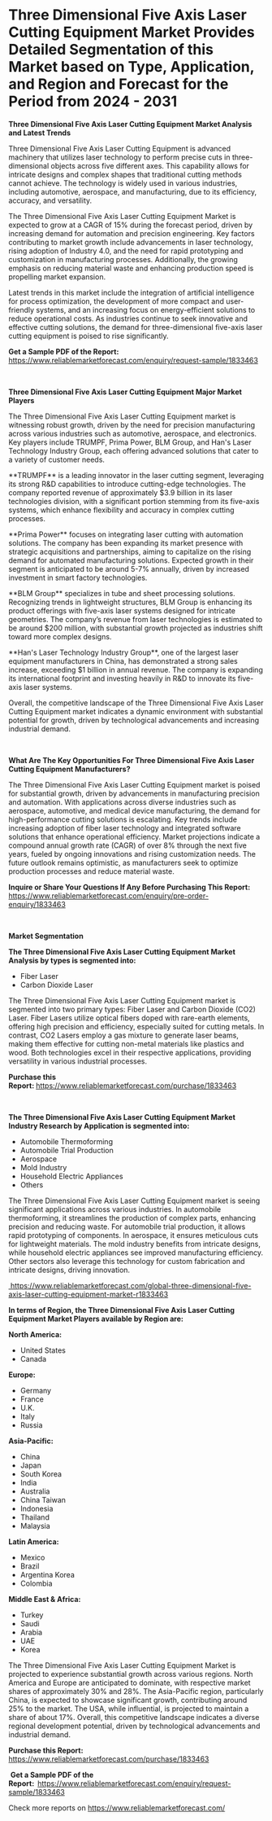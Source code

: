 <p><h1>Three Dimensional Five Axis Laser Cutting Equipment Market Provides Detailed Segmentation of this Market based on Type, Application, and Region and Forecast for the Period from 2024 - 2031</h1></p><p><strong>Three Dimensional Five Axis Laser Cutting Equipment Market Analysis and Latest Trends</strong></p>
<p><p>Three Dimensional Five Axis Laser Cutting Equipment is advanced machinery that utilizes laser technology to perform precise cuts in three-dimensional objects across five different axes. This capability allows for intricate designs and complex shapes that traditional cutting methods cannot achieve. The technology is widely used in various industries, including automotive, aerospace, and manufacturing, due to its efficiency, accuracy, and versatility.</p><p>The Three Dimensional Five Axis Laser Cutting Equipment Market is expected to grow at a CAGR of 15% during the forecast period, driven by increasing demand for automation and precision engineering. Key factors contributing to market growth include advancements in laser technology, rising adoption of Industry 4.0, and the need for rapid prototyping and customization in manufacturing processes. Additionally, the growing emphasis on reducing material waste and enhancing production speed is propelling market expansion.</p><p>Latest trends in this market include the integration of artificial intelligence for process optimization, the development of more compact and user-friendly systems, and an increasing focus on energy-efficient solutions to reduce operational costs. As industries continue to seek innovative and effective cutting solutions, the demand for three-dimensional five-axis laser cutting equipment is poised to rise significantly.</p></p>
<p><strong>Get a Sample PDF of the Report:&nbsp;</strong> <a href="https://www.reliablemarketforecast.com/enquiry/request-sample/1833463?utm_campaign=1893&utm_medium=2&utm_source=Github&utm_content=ia&utm_term=01012025&utm_id=three-dimensional-five-axis-laser-cutting-equipment">https://www.reliablemarketforecast.com/enquiry/request-sample/1833463</a></p>
<p>&nbsp;</p>
<p><strong>Three Dimensional Five Axis Laser Cutting Equipment Major Market Players</strong></p>
<p><p>The Three Dimensional Five Axis Laser Cutting Equipment market is witnessing robust growth, driven by the need for precision manufacturing across various industries such as automotive, aerospace, and electronics. Key players include TRUMPF, Prima Power, BLM Group, and Han's Laser Technology Industry Group, each offering advanced solutions that cater to a variety of customer needs.</p><p>**TRUMPF** is a leading innovator in the laser cutting segment, leveraging its strong R&D capabilities to introduce cutting-edge technologies. The company reported revenue of approximately $3.9 billion in its laser technologies division, with a significant portion stemming from its five-axis systems, which enhance flexibility and accuracy in complex cutting processes.</p><p>**Prima Power** focuses on integrating laser cutting with automation solutions. The company has been expanding its market presence with strategic acquisitions and partnerships, aiming to capitalize on the rising demand for automated manufacturing solutions. Expected growth in their segment is anticipated to be around 5-7% annually, driven by increased investment in smart factory technologies.</p><p>**BLM Group** specializes in tube and sheet processing solutions. Recognizing trends in lightweight structures, BLM Group is enhancing its product offerings with five-axis laser systems designed for intricate geometries. The company’s revenue from laser technologies is estimated to be around $200 million, with substantial growth projected as industries shift toward more complex designs.</p><p>**Han's Laser Technology Industry Group**, one of the largest laser equipment manufacturers in China, has demonstrated a strong sales increase, exceeding $1 billion in annual revenue. The company is expanding its international footprint and investing heavily in R&D to innovate its five-axis laser systems.</p><p>Overall, the competitive landscape of the Three Dimensional Five Axis Laser Cutting Equipment market indicates a dynamic environment with substantial potential for growth, driven by technological advancements and increasing industrial demand.</p></p>
<p>&nbsp;</p>
<p><strong>What Are The Key Opportunities For Three Dimensional Five Axis Laser Cutting Equipment Manufacturers?</strong></p>
<p><p>The Three Dimensional Five Axis Laser Cutting Equipment market is poised for substantial growth, driven by advancements in manufacturing precision and automation. With applications across diverse industries such as aerospace, automotive, and medical device manufacturing, the demand for high-performance cutting solutions is escalating. Key trends include increasing adoption of fiber laser technology and integrated software solutions that enhance operational efficiency. Market projections indicate a compound annual growth rate (CAGR) of over 8% through the next five years, fueled by ongoing innovations and rising customization needs. The future outlook remains optimistic, as manufacturers seek to optimize production processes and reduce material waste.</p></p>
<p><strong>Inquire or Share Your Questions If Any Before Purchasing This Report:</strong> <a href="https://www.reliablemarketforecast.com/enquiry/pre-order-enquiry/1833463?utm_campaign=1893&utm_medium=2&utm_source=Github&utm_content=ia&utm_term=01012025&utm_id=three-dimensional-five-axis-laser-cutting-equipment">https://www.reliablemarketforecast.com/enquiry/pre-order-enquiry/1833463</a></p>
<p>&nbsp;</p>
<p><strong>Market Segmentation</strong></p>
<p><strong>The Three Dimensional Five Axis Laser Cutting Equipment Market Analysis by types is segmented into:</strong></p>
<p><ul><li>Fiber Laser</li><li>Carbon Dioxide Laser</li></ul></p>
<p><p>The Three Dimensional Five Axis Laser Cutting Equipment market is segmented into two primary types: Fiber Laser and Carbon Dioxide (CO2) Laser. Fiber Lasers utilize optical fibers doped with rare-earth elements, offering high precision and efficiency, especially suited for cutting metals. In contrast, CO2 Lasers employ a gas mixture to generate laser beams, making them effective for cutting non-metal materials like plastics and wood. Both technologies excel in their respective applications, providing versatility in various industrial processes.</p></p>
<p><strong>Purchase this Report:&nbsp;</strong><a href="https://www.reliablemarketforecast.com/purchase/1833463?utm_campaign=1893&utm_medium=2&utm_source=Github&utm_content=ia&utm_term=01012025&utm_id=three-dimensional-five-axis-laser-cutting-equipment">https://www.reliablemarketforecast.com/purchase/1833463</a></p>
<p>&nbsp;</p>
<p><strong>The Three Dimensional Five Axis Laser Cutting Equipment Market Industry Research by Application is segmented into:</strong></p>
<p><ul><li>Automobile Thermoforming</li><li>Automobile Trial Production</li><li>Aerospace</li><li>Mold Industry</li><li>Household Electric Appliances</li><li>Others</li></ul></p>
<p><p>The Three Dimensional Five Axis Laser Cutting Equipment market is seeing significant applications across various industries. In automobile thermoforming, it streamlines the production of complex parts, enhancing precision and reducing waste. For automobile trial production, it allows rapid prototyping of components. In aerospace, it ensures meticulous cuts for lightweight materials. The mold industry benefits from intricate designs, while household electric appliances see improved manufacturing efficiency. Other sectors also leverage this technology for custom fabrication and intricate designs, driving innovation.</p></p>
<p><a href="https://www.reliablemarketforecast.com/global-three-dimensional-five-axis-laser-cutting-equipment-market-r1833463?utm_campaign=1893&utm_medium=2&utm_source=Github&utm_content=ia&utm_term=01012025&utm_id=three-dimensional-five-axis-laser-cutting-equipment">&nbsp;https://www.reliablemarketforecast.com/global-three-dimensional-five-axis-laser-cutting-equipment-market-r1833463</a></p>
<p><strong>In terms of Region, the Three Dimensional Five Axis Laser Cutting Equipment Market Players available by Region are:</strong></p>
<p>
    <p> <strong> North America: </strong>
        <ul>
            <li>United States</li>
            <li>Canada</li>
        </ul>
        </p> 
    <p> <strong> Europe: </strong>
        <ul>
            <li>Germany</li>
            <li>France</li>
            <li>U.K.</li>
            <li>Italy</li>
            <li>Russia</li>
        </ul>
        </p> 
    <p> <strong> Asia-Pacific: </strong>
        <ul>
            <li>China</li>
            <li>Japan</li>
            <li>South Korea</li>
            <li>India</li>
            <li>Australia</li>
            <li>China Taiwan</li>
            <li>Indonesia</li>
            <li>Thailand</li>
            <li>Malaysia</li>
        </ul>
        </p> 
    <p> <strong> Latin America: </strong>
        <ul>
            <li>Mexico</li>
            <li>Brazil</li>
            <li>Argentina Korea</li>
            <li>Colombia</li>
        </ul>
        </p> 
    <p> <strong> Middle East & Africa: </strong>
        <ul>
            <li>Turkey</li>
            <li>Saudi</li>
            <li>Arabia</li>
            <li>UAE</li>
            <li>Korea</li>
        </ul>
    </p>
    </p>
<p><p>The Three Dimensional Five Axis Laser Cutting Equipment Market is projected to experience substantial growth across various regions. North America and Europe are anticipated to dominate, with respective market shares of approximately 30% and 28%. The Asia-Pacific region, particularly China, is expected to showcase significant growth, contributing around 25% to the market. The USA, while influential, is projected to maintain a share of about 17%. Overall, this competitive landscape indicates a diverse regional development potential, driven by technological advancements and industrial demand.</p></p>
<p><strong>Purchase this Report: </strong><a href="https://www.reliablemarketforecast.com/purchase/1833463?utm_campaign=1893&utm_medium=2&utm_source=Github&utm_content=ia&utm_term=01012025&utm_id=three-dimensional-five-axis-laser-cutting-equipment">https://www.reliablemarketforecast.com/purchase/1833463</a></p>
<p>&nbsp;<strong>Get a Sample PDF of the Report:&nbsp;&nbsp;</strong><a href="https://www.reliablemarketforecast.com/enquiry/request-sample/1833463?utm_campaign=1893&utm_medium=2&utm_source=Github&utm_content=ia&utm_term=01012025&utm_id=three-dimensional-five-axis-laser-cutting-equipment">https://www.reliablemarketforecast.com/enquiry/request-sample/1833463</a></p>
<p><strong></strong></p>
<p>Check more reports on <a href="https://www.reliablemarketforecast.com/?utm_campaign=1893&utm_medium=2&utm_source=Github&utm_content=ia&utm_term=01012025&utm_id=three-dimensional-five-axis-laser-cutting-equipment">https://www.reliablemarketforecast.com/</a></p>